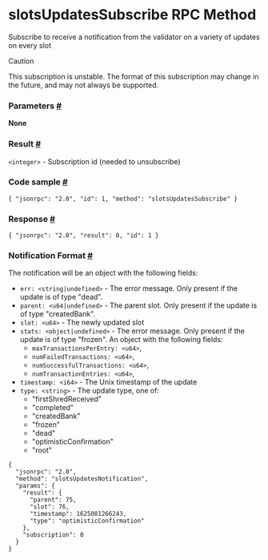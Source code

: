 # slotsUpdatesSubscribe RPC Method 
Subscribe to receive a notification from the validator on a variety of updates on every slot

Caution

This subscription is unstable. The format of this subscription may change in the future, and may not always be supported.

### Parameters [#](#parameters)

**None**

### Result [#](#result)

`<integer>` - Subscription id (needed to unsubscribe)

### Code sample [#](#code-sample)

```
{ "jsonrpc": "2.0", "id": 1, "method": "slotsUpdatesSubscribe" }
```


### Response [#](#response)

```
{ "jsonrpc": "2.0", "result": 0, "id": 1 }
```


### Notification Format [#](#notification-format)

The notification will be an object with the following fields:

*   `err: <string|undefined>` - The error message. Only present if the update is of type "dead".
*   `parent: <u64|undefined>` - The parent slot. Only present if the update is of type "createdBank".
*   `slot: <u64>` - The newly updated slot
*   `stats: <object|undefined>` - The error message. Only present if the update is of type "frozen". An object with the following fields:
    *   `maxTransactionsPerEntry: <u64>`,
    *   `numFailedTransactions: <u64>`,
    *   `numSuccessfulTransactions: <u64>`,
    *   `numTransactionEntries: <u64>`,
*   `timestamp: <i64>` - The Unix timestamp of the update
*   `type: <string>` - The update type, one of:
    *   "firstShredReceived"
    *   "completed"
    *   "createdBank"
    *   "frozen"
    *   "dead"
    *   "optimisticConfirmation"
    *   "root"

```
{
  "jsonrpc": "2.0",
  "method": "slotsUpdatesNotification",
  "params": {
    "result": {
      "parent": 75,
      "slot": 76,
      "timestamp": 1625081266243,
      "type": "optimisticConfirmation"
    },
    "subscription": 0
  }
}
```
